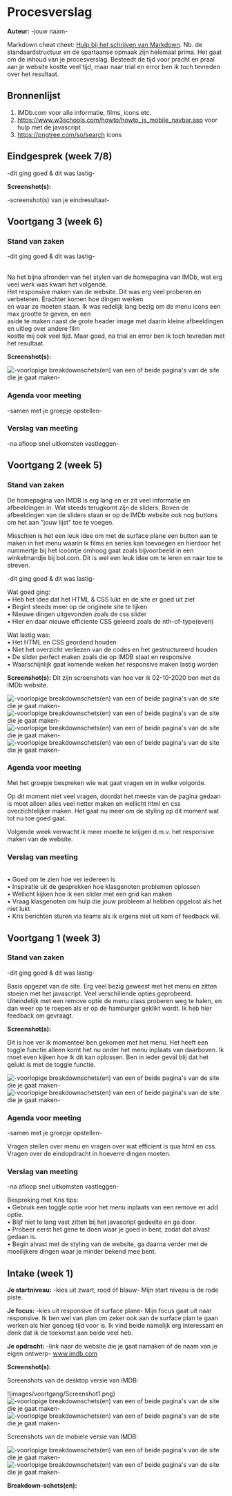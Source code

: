 # Procesverslag
**Auteur:** -jouw naam-

Markdown cheat cheet: [Hulp bij het schrijven van Markdown](https://github.com/adam-p/markdown-here/wiki/Markdown-Cheatsheet). Nb. de standaardstructuur en de spartaanse opmaak zijn helemaal prima. Het gaat om de inhoud van je procesverslag. Besteedt de tijd voor pracht en praal aan je website kostte veel tijd, maar naar trial en error ben ik toch tevreden over het resultaat.



## Bronnenlijst
1. IMDb.com voor alle informatie, films, icons etc. <br>
2. https://www.w3schools.com/howto/howto_js_mobile_navbar.asp voor hulp met de javascript<br>
3. https://pngtree.com/so/search icons<br>



## Eindgesprek (week 7/8)

-dit ging goed & dit was lastig-

**Screenshot(s):**

-screenshot(s) van je eindresultaat-



## Voortgang 3 (week 6)

### Stand van zaken

-dit ging goed & dit was lastig-<br><br>

Na het bijna afronden van het stylen van de homepagina van IMDb, wat erg veel werk was kwam het volgende.<br>
Het responsive maken van de website. Dit was erg veel proberen en verbeteren. Erachter komen hoe dingen werken <br>
en waar ze moeten staan. Ik was redelijk lang bezig om de menu icons een max grootte te geven, en een <br>
aside te maken naast de grote header image met daarin kleine afbeeldingen en uitleg over andere film<br>
kostte mij ook veel tijd. Maar goed, na trial en error ben ik toch tevreden met het resultaat.

**Screenshot(s):**

![-voorlopige breakdownschets(en) van een of beide pagina's van de site die je gaat maken-](images/voortgang/Screenshot12.png)

### Agenda voor meeting

-samen met je groepje opstellen-

### Verslag van meeting

-na afloop snel uitkomsten vastleggen-



## Voortgang 2 (week 5)

### Stand van zaken

De homepagina van IMDB is erg lang en er zit veel informatie en afbeeldingen in. 
Wat steeds terugkomt zijn de sliders. Boven de afbeeldingen van de sliders staan er op
de IMDb website ook nog buttons om het aan "jouw lijst" toe te voegen.

Misschien is het een leuk idee om met de surface plane een button aan te maken in het menu
waarin ik films en series kan toevoegen en hierdoor het nummertje bij het icoontje omhoog gaat
zoals bijvoorbeeld in een winkelmandje bij bol.com. Dit is wel een leuk idee om te leren en naar 
toe te streven.

-dit ging goed & dit was lastig-

Wat goed ging: <BR>
• Heb het idee dat het HTML & CSS lukt en de site er goed uit ziet <BR>
• Begint steeds meer op de originele site te lijken <BR>
• Nieuwe dingen uitgevonden zoals de css slider <BR>
• Hier en daar nieuwe efficiente CSS geleerd zoals de nth-of-type(even)  <BR>

Wat lastig was: <BR>
• Het HTML en CSS geordend houden <BR>
• Niet het overzicht verliezen van de codes en het gestructureerd houden <BR>
• De slider perfect maken zoals die op IMDB staat en responsive <BR>
• Waarschijnlijk gaat komende weken het responsive maken lastig worden <BR>

**Screenshot(s):**
Dit zijn screenshots van hoe ver ik 02-10-2020 ben met de IMDb website. 

![-voorlopige breakdownschets(en) van een of beide pagina's van de site die je gaat maken-](images/voortgang/Screenshot8.png)
![-voorlopige breakdownschets(en) van een of beide pagina's van de site die je gaat maken-](images/voortgang/Screenshot9.png)
![-voorlopige breakdownschets(en) van een of beide pagina's van de site die je gaat maken-](images/voortgang/Screenshot10.png)
![-voorlopige breakdownschets(en) van een of beide pagina's van de site die je gaat maken-](images/voortgang/Screenshot11.png)



### Agenda voor meeting

Met het groepje bespreken wie wat gaat vragen en in welke volgorde.

Op dit moment niet veel vragen, doordat het meeste van de pagina gedaan is
moet alleen alles veel netter maken en wellicht html en css overzichtelijker maken.
Het gaat nu meer om de styling op dit moment wat tot nu toe goed gaat.

Volgende week verwacht ik meer moeite te krijgen d.m.v. het responsive maken van de website.

### Verslag van meeting
 <BR>
• Goed om te zien hoe ver iedereen is <BR>
• Inspiratie uit de gesprekken hoe klasgenoten problemen oplossen <BR>
• Wellicht kijken hoe ik een slider met een grid kan maken <BR>
• Vraag klasgenoten om hulp die jouw probleem al hebben opgelost als het niet lukt <BR>
• Kris berichten sturen via teams als ik ergens niet uit kom of feedback wil. <BR>


## Voortgang 1 (week 3)

### Stand van zaken

-dit ging goed & dit was lastig-

Basis opgezet van de site. Erg veel bezig geweest met het menu en zitten stoeien met het javascript. Veel verschillende opties geprobeerd.
Uiteindelijk met een remove optie de menu class proberen weg te halen, en dan weer op te roepen als er op de hamburger geklikt wordt.
Ik heb hier feedback om gevraagt.


**Screenshot(s):**

Dit is hoe ver ik momenteel ben gekomen met het menu. Het heeft een toggle functie alleen komt het nu onder het menu
inplaats van daarboven. Ik moet even kijken hoe ik dit kan oplossen. Ben in ieder geval blij dat het gelukt is met de toggle functie.

![-voorlopige breakdownschets(en) van een of beide pagina's van de site die je gaat maken-](images/voortgang/Screenshot6.png)
![-voorlopige breakdownschets(en) van een of beide pagina's van de site die je gaat maken-](images/voortgang/Screenshot7.png)

### Agenda voor meeting

-samen met je groepje opstellen-

Vragen stellen over menu en vragen over wat efficient is qua html en css. 
Vragen over de eindopdracht in hoeverre dingen moeten.

### Verslag van meeting

-na afloop snel uitkomsten vastleggen-

Bespreking met Kris tips: <BR>
•	Gebruik een toggle optie voor het menu inplaats van een remove en add optie. <BR>
•	Blijf niet te lang vast zitten bij het javascript gedeelte en ga door. <BR>
•	Probeer eerst het gene te doen waar je goed in bent, zodat dat alvast gedaan is. <BR>
•	Begin alvast met de styling van de website, ga daarna verder met de moeilijkere dingen
waar je minder bekend mee bent.



## Intake (week 1)

**Je startniveau:** -kies uit zwart, rood óf blauw-
Mijn start niveau is de rode piste. 

**Je focus:** -kies uit responsive óf surface plane-
Mijn focus gaat uit naar responsive. Ik ben wel van plan om zeker ook aan de surface plan te gaan werken als hier
genoeg tijd voor is. Ik vind beide namelijk erg interessant en denk dat ik de toekomst aan beide veel heb.

**Je opdracht:** -link naar de website die je gaat namaken óf de naam van je eigen ontwerp-
www.imdb.com

**Screenshot(s):**

Screenshots van de desktop versie van IMDB:

!(images/voortgang/Screenshot1.png)
![-voorlopige breakdownschets(en) van een of beide pagina's van de site die je gaat maken-](images/voortgang/Screenshot2.png)
![-voorlopige breakdownschets(en) van een of beide pagina's van de site die je gaat maken-](images/voortgang/Screenshot3.png)

Screenshots van de mobiele versie van IMDB:

![-voorlopige breakdownschets(en) van een of beide pagina's van de site die je gaat maken-](images/voortgang/Screenshot4.png)
![-voorlopige breakdownschets(en) van een of beide pagina's van de site die je gaat maken-](images/voortgang/Screenshot5.png)


**Breakdown-schets(en):**


